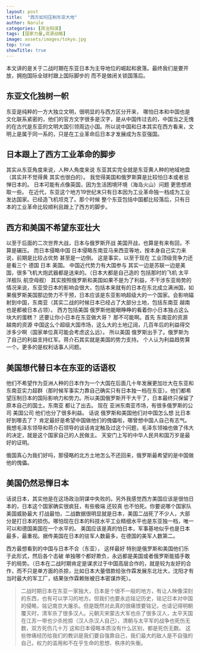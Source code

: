 ```yaml
---
layout: post
title:  "西方如何压制东亚大地"
author: Narule
categories: [政治阳谋]
tags: [国家力量,资源战略]
image: assets/images/tokyo.jpg
top: true
showTitle: true
---
```


本文讲的是关于二战时期在东亚日本为主导地位的崛起和衰落。最终我们是要开放，拥抱国际全球村跟上国际脚步的  而不是做闭关锁国落后。


## 东亚文化独树一帜

东亚是纯粹的一方大独立文明，很明显的与西方区分开来，
哪怕日本和中国也是文化联系紧密的，他们的官方文字很多是汉字，是从中国传过去的，中国当之无愧的在古代是东亚的文明大国引领周边小国。所以说中国和日本其实在西方看来，文明上是属于同一系的，只是在工业革命后日本才发展成为东亚强国。


## 日本跟上了西方工业革命的脚步

其实从东亚角度来说，人种人角度来说 东亚其实完全就是东亚黄人种的地域地盘（其实并不觉得黄 其实也很白的）。
我觉得美国和俄罗斯算是比较怕日本或者忌惮日本的。 日本可能有点像英国，因为生活困境环境（海岛火山）问题 更思想进取一些。
在近代，东亚这个地方19世纪末只有日本因为工业革命独一档成为工业发达国家。已经造飞机坦克了。那个时候 整个东亚包括中国都比较落后，只有日本的工业革命比较顺利且跟上了西方的脚步。


## 西方和美国不希望东亚壮大

以至于后面的二次世界大战，日本与俄罗斯开战 美国开战，也算是有来有回，不算是碾压。
而日本侵略中国  日本侵略东南亚马来西亚等地，按本身自己实力来说，前期是比较占优势 甚至是一边倒。 这是事实，以至于现在 工业顶级竞争力还是看三个 德国 日本 美国。
中国近代势力有大国参与 其实一边是苏联一边是美国，很多飞机大炮武器都是送来的。（日本大都是自己造的 包括那时的飞机 太平洋舰队 航空母舰）
其实按照俄罗斯和美国如果不是为了利益，不干涉东亚局势的情况来说，东亚受日本的影响会很大，包括本来就有的日本在东北成立满洲国，如果俄罗斯美国那边势力不干预，日本应该是东亚影响超级大的一个国家。会影响辐射到中国，东南亚（其实二战的时候日本已经占了大部分土地，包括东南亚 越南也是都被日本占领）。
西方包括美国 俄罗斯他能眼睁睁的看着你小日本独占这么块大的蛋糕？ 还要让你小日本在东亚做大哥？ 那不可能啊。首先 东南亚的资源 越南的资源 中国这么个超级大国市场，这么大的土地辽阔，几百年后的利益得交涉多少啊（国家单位真可能会考虑这么远）。
所以美国 俄罗斯出手了。俄罗斯为了自己的利益支持红军。蒋介石其实就是美国的势力支持。
个人认为利益趋势算一个。更多的是权利话事人问题。

## 美国想代替日本在东亚的话语权

他们不希望作为亚洲人种的日本作为一个大国在后面几十年发展更加壮大在东亚和东南亚实力超群（那时候军事实力靠自己确实只有日本独一档在东亚）。他们都希望压制日本的国际影响力和势力。所以美国俄罗斯开干大干了，日本最终只保留了原本自己的国土。东南亚 都让了出去。 现在 亚洲东南亚市场，有很多俄罗斯的公司 美国公司 他们也分了很多利益。
话说 俄罗斯和美国他们对中国怎么想 比日本好到哪去了？ 肯定最好是希望中国做他们的傀儡啦，哪曾想中国人自己有志气。我想毛泽东领导和蒋介石领导的谈话肯定触及过这个问题，毛泽东领袖也做了伟大的决定，就是这个国家自己的人民做主。 天安门上写的中华人民共和国万岁是最好的证明。

俄国真心为我们好吗，那侵略的北方土地怎么不还回来，俄罗斯最希望的是中国做他的傀儡。

## 美国仍然忌惮日本
话说日本，其实他是在这场政治阴谋中失败的。另外我感觉西方美国应该是很怕日本的，日本这个国家确实很疯狂，有些极端 还较真 也不怕死。你要说哪个国家队美国威胁最大 打战最怕，二战数据很明显就是日本，美国二战死了不少人，大部分是打日本的损伤。哪怕现在日本的科技水平工业精细水平也是东亚独一档，唯一可以和德国美国在一个水平的。 美国应该是真的怕日本，军事基地似乎也是日本最多，最重视。据传美国在日本的驻军人数最多，在德国的美军人数第二。

西方最想看到的中国与日本不合（东亚）， 这样最好 特别是俄罗斯和美国他们乐于此形式，然后各个击破 单独哪个都好欺负，永远都是美国或者俄罗斯能插手敢于的局势。（日本在二战时期肯定是谋求过于中国高层合作的，就是较为友好的合作，而不只是单方面的杀掠，比如日本大量借款给张作霖发展东北壮大，沈阳才有当时最大的军工厂，结果张作霖赖账被日本密谋炸死）。

>二战时期日本在东亚一家独大，日本是个很不一般的地方，有让人映像深刻的东西，也有可以学习的地方。但我们也要永远铭记历史，铭记日本对中国的侵略，铭记南京大屠杀。但是既然对此真的很痛恨要铭记，也请记得明朝覆灭时，清军杀了很多汉人。元朝灭宋蒙古大军也杀了很多汉人，太平天国在江苏一带也少杀抢掠（汉人杀汉人自己），清朝与太平军的战争也死伤无数，双方死伤几十万 这和日本侵略本质没有什么区别，都是死伤无数。 这些惨痛经历给我们的教训是我们要自强靠自己，我们最大的敌人是不自强的自己，权力的滥用和不在乎生命的思想、秩序的失衡。